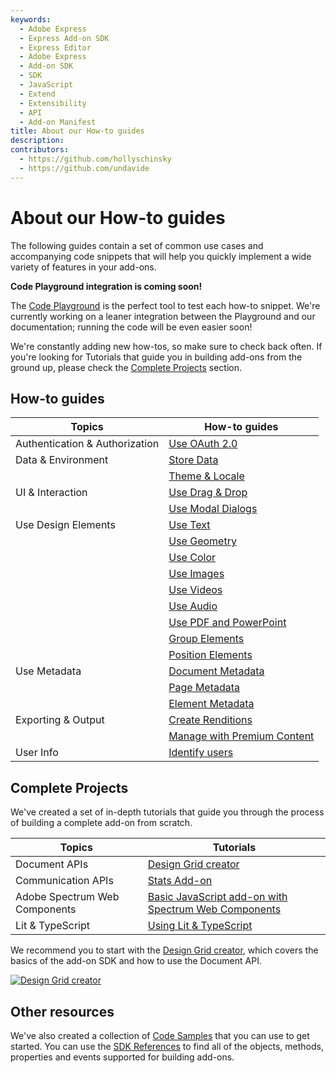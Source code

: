 ```yaml
---
keywords:
  - Adobe Express
  - Express Add-on SDK
  - Express Editor
  - Adobe Express
  - Add-on SDK
  - SDK
  - JavaScript
  - Extend
  - Extensibility
  - API
  - Add-on Manifest
title: About our How-to guides
description:
contributors:
  - https://github.com/hollyschinsky
  - https://github.com/undavide
---
```


# About our How-to guides

The following guides contain a set of common use cases and accompanying code snippets that will help you quickly implement a wide variety of features in your add-ons.

<InlineAlert slots="header, text1" variant="info" />

**Code Playground integration is coming soon!**

The [Code Playground](../../getting-started/code-playground.md) is the perfect tool to test each how-to snippet. We're currently working on a leaner integration between the Playground and our documentation; running the code will be even easier soon!

We're constantly adding new how-tos, so make sure to check back often. If you're looking for Tutorials that guide you in building add-ons from the ground up, please check the [Complete Projects](#complete-projects) section.

## How-to guides

| Topics                         | How-to guides                                       |
| ------------------------------ | --------------------------------------------------- |
| Authentication & Authorization | [Use OAuth 2.0](./oauth2.md)                        |
| Data & Environment             | [Store Data](./local-data-management.md)            |
|                                | [Theme & Locale](./theme-locale.md)                 |
| UI & Interaction               | [Use Drag & Drop](./drag-and-drop.md)               |
|                                | [Use Modal Dialogs](./modal-dialogs.md)             |
| Use Design Elements            | [Use Text](./use-text.md)                           |
|                                | [Use Geometry](./use-geometry.md)                   |
|                                | [Use Color](./use-color.md)                         |
|                                | [Use Images](./use-images.md)                       |
|                                | [Use Videos](./use-videos.md)                       |
|                                | [Use Audio](./use-audio.md)                         |
|                                | [Use PDF and PowerPoint](./use-pdf-powerpoint.md)   |
|                                | [Group Elements](./group-elements.md)               |
|                                | [Position Elements](./position-elements.md)         |
| Use Metadata                   | [Document Metadata](./document-metadata.md)         |
|                                | [Page Metadata](./page-metadata.md)                 |
|                                | [Element Metadata](./element-metadata.md)           |
| Exporting & Output             | [Create Renditions](./create-renditions.md)         |
|                                | [Manage with Premium Content](./premium-content.md) |
| User Info                      | [Identify users](./user-info.md)                    |

## Complete Projects

We've created a set of in-depth tutorials that guide you through the process of building a complete add-on from scratch.

| Topics                        | Tutorials                                                                                      |
| ----------------------------- | ---------------------------------------------------------------------------------------------- |
| Document APIs                 | [Design Grid creator](./tutorials/grids-addon.md)                                              |
| Communication APIs            | [Stats Add-on](./tutorials/stats-addon.md)                                                     |
| Adobe Spectrum Web Components | [Basic JavaScript add-on with Spectrum Web Components](./tutorials/spectrum-workshop/index.md) |
| Lit & TypeScript              | [Using Lit & TypeScript](./tutorials/using-lit-typescript.md)                                  |

We recommend you to start with the [Design Grid creator](./tutorials/grids-addon.md), which covers the basics of the add-on SDK and how to use the Document API.

[![Design Grid creator](./tutorials/images/grids-addon-animation.gif)](./tutorials/grids-addon.md)

## Other resources

We've also created a collection of [Code Samples](../samples.md) that you can use to get started. You can use the [SDK References](https://developer.adobe.com/express/add-ons/docs/references/addonsdk/) to find all of the objects, methods, properties and events supported for building add-ons.
